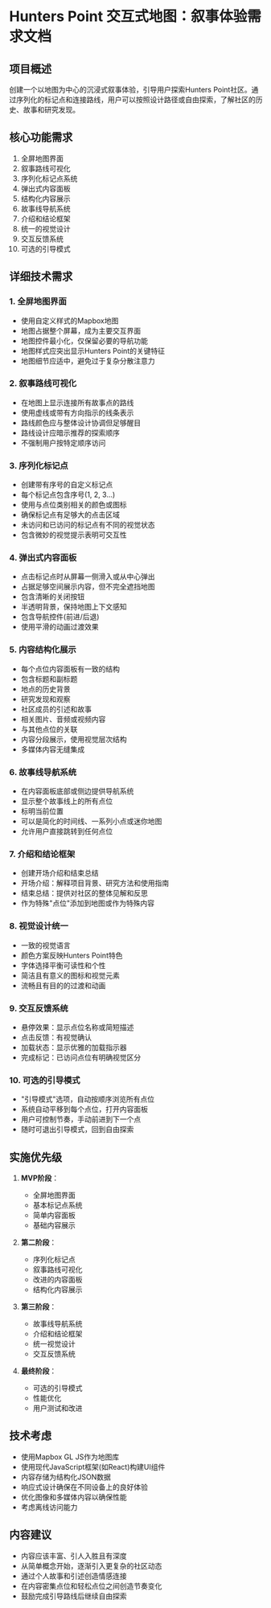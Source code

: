 # Hunters Point 交互式地图：叙事体验需求文档

## 项目概述

创建一个以地图为中心的沉浸式叙事体验，引导用户探索Hunters Point社区。通过序列化的标记点和连接路线，用户可以按照设计路径或自由探索，了解社区的历史、故事和研究发现。

## 核心功能需求

1. 全屏地图界面
2. 叙事路线可视化
3. 序列化标记点系统
4. 弹出式内容面板
5. 结构化内容展示
6. 故事线导航系统
7. 介绍和结论框架
8. 统一的视觉设计
9. 交互反馈系统
10. 可选的引导模式

## 详细技术需求

### 1. 全屏地图界面

- 使用自定义样式的Mapbox地图
- 地图占据整个屏幕，成为主要交互界面
- 地图控件最小化，仅保留必要的导航功能
- 地图样式应突出显示Hunters Point的关键特征
- 地图细节应适中，避免过于复杂分散注意力

### 2. 叙事路线可视化

- 在地图上显示连接所有故事点的路线
- 使用虚线或带有方向指示的线条表示
- 路线颜色应与整体设计协调但足够醒目
- 路线设计应暗示推荐的探索顺序
- 不强制用户按特定顺序访问

### 3. 序列化标记点

- 创建带有序号的自定义标记点
- 每个标记点包含序号(1, 2, 3...)
- 使用与点位类别相关的颜色或图标
- 确保标记点有足够大的点击区域
- 未访问和已访问的标记点有不同的视觉状态
- 包含微妙的视觉提示表明可交互性

### 4. 弹出式内容面板

- 点击标记点时从屏幕一侧滑入或从中心弹出
- 占据足够空间展示内容，但不完全遮挡地图
- 包含清晰的关闭按钮
- 半透明背景，保持地图上下文感知
- 包含导航控件(前进/后退)
- 使用平滑的动画过渡效果

### 5. 内容结构化展示

- 每个点位内容面板有一致的结构
- 包含标题和副标题
- 地点的历史背景
- 研究发现和观察
- 社区成员的引述和故事
- 相关图片、音频或视频内容
- 与其他点位的关联
- 内容分段展示，使用视觉层次结构
- 多媒体内容无缝集成

### 6. 故事线导航系统

- 在内容面板底部或侧边提供导航系统
- 显示整个故事线上的所有点位
- 标明当前位置
- 可以是简化的时间线、一系列小点或迷你地图
- 允许用户直接跳转到任何点位

### 7. 介绍和结论框架

- 创建开场介绍和结束总结
- 开场介绍：解释项目背景、研究方法和使用指南
- 结束总结：提供对社区的整体见解和反思
- 作为特殊"点位"添加到地图或作为特殊内容

### 8. 视觉设计统一

- 一致的视觉语言
- 颜色方案反映Hunters Point特色
- 字体选择平衡可读性和个性
- 简洁且有意义的图标和视觉元素
- 流畅且有目的的过渡和动画

### 9. 交互反馈系统

- 悬停效果：显示点位名称或简短描述
- 点击反馈：有视觉确认
- 加载状态：显示优雅的加载指示器
- 完成标记：已访问点位有明确视觉区分

### 10. 可选的引导模式

- "引导模式"选项，自动按顺序浏览所有点位
- 系统自动平移到每个点位，打开内容面板
- 用户可控制节奏，手动前进到下一个点
- 随时可退出引导模式，回到自由探索

## 实施优先级

1. **MVP阶段**：
   - 全屏地图界面
   - 基本标记点系统
   - 简单内容面板
   - 基础内容展示

2. **第二阶段**：
   - 序列化标记点
   - 叙事路线可视化
   - 改进的内容面板
   - 结构化内容展示

3. **第三阶段**：
   - 故事线导航系统
   - 介绍和结论框架
   - 统一视觉设计
   - 交互反馈系统

4. **最终阶段**：
   - 可选的引导模式
   - 性能优化
   - 用户测试和改进

## 技术考虑

- 使用Mapbox GL JS作为地图库
- 使用现代JavaScript框架(如React)构建UI组件
- 内容存储为结构化JSON数据
- 响应式设计确保在不同设备上的良好体验
- 优化图像和多媒体内容以确保性能
- 考虑离线访问能力

## 内容建议

- 内容应该丰富、引人入胜且有深度
- 从简单概念开始，逐渐引入更复杂的社区动态
- 通过个人故事和引述创造情感连接
- 在内容密集点位和轻松点位之间创造节奏变化
- 鼓励完成引导路线后继续自由探索 